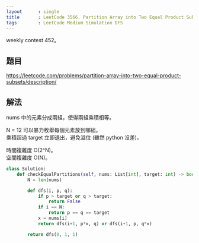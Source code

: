 ```yaml
---
layout      : single
title       : LeetCode 3566. Partition Array into Two Equal Product Subsets
tags        : LeetCode Medium Simulation DFS
---
```

weekly contest 452。

## 題目

<https://leetcode.com/problems/partition-array-into-two-equal-product-subsets/description/>

## 解法

nums 中的元素分成兩組，使得兩組乘積相等。  

N = 12 可以暴力枚舉每個元素放到哪組。  
乘積超過 target 立即退出，避免溢位 (雖然 python 沒差)。  

時間複雜度 O(2^N)。  
空間複雜度 O(N)。  

```python
class Solution:
    def checkEqualPartitions(self, nums: List[int], target: int) -> bool:
        N = len(nums)

        def dfs(i, p, q):
            if p > target or q > target:
                return False
            if i == N:
                return p == q == target
            x = nums[i]
            return dfs(i+1, p*x, q) or dfs(i+1, p, q*x)

        return dfs(0, 1, 1)
```
